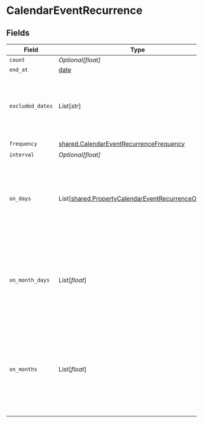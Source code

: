 # CalendarEventRecurrence


## Fields

| Field                                                                                                                | Type                                                                                                                 | Required                                                                                                             | Description                                                                                                          |
| -------------------------------------------------------------------------------------------------------------------- | -------------------------------------------------------------------------------------------------------------------- | -------------------------------------------------------------------------------------------------------------------- | -------------------------------------------------------------------------------------------------------------------- |
| `count`                                                                                                              | *Optional[float]*                                                                                                    | :heavy_minus_sign:                                                                                                   | N/A                                                                                                                  |
| `end_at`                                                                                                             | [date](https://docs.python.org/3/library/datetime.html#date-objects)                                                 | :heavy_minus_sign:                                                                                                   | N/A                                                                                                                  |
| `excluded_dates`                                                                                                     | List[*str*]                                                                                                          | :heavy_minus_sign:                                                                                                   | dates to exclude from the recurrence, defaults to undefined (no exclusions)                                          |
| `frequency`                                                                                                          | [shared.CalendarEventRecurrenceFrequency](../../models/shared/calendareventrecurrencefrequency.md)                   | :heavy_check_mark:                                                                                                   | N/A                                                                                                                  |
| `interval`                                                                                                           | *Optional[float]*                                                                                                    | :heavy_minus_sign:                                                                                                   | N/A                                                                                                                  |
| `on_days`                                                                                                            | List[[shared.PropertyCalendarEventRecurrenceOnDays](../../models/shared/propertycalendareventrecurrenceondays.md)]   | :heavy_minus_sign:                                                                                                   | days of the week to repeat on, defaults to undefined (every day), only used if frequency is WEEKLY                   |
| `on_month_days`                                                                                                      | List[*float*]                                                                                                        | :heavy_minus_sign:                                                                                                   | days of the month to repeat on, defaults to undefined (every day), only used if frequency is MONTHLY                 |
| `on_months`                                                                                                          | List[*float*]                                                                                                        | :heavy_minus_sign:                                                                                                   | months of the year to repeat on, defaults to undefined (every month), only used if frequency is YEARLY, January is 1 |